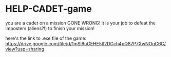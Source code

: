 # HELP-CADET-game
you are a cadet on a mission GONE WRONG! it is your job to defeat the imposters (aliens?!) to finish your mission!

here's the link to .exe file of the game: https://drive.google.com/file/d/1mSl6uGEHE5tl2DCch4pQ87P7XwNOqC6C/view?usp=sharing
